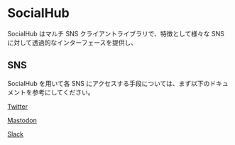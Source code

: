 # SocialHub

SocialHub はマルチ SNS クライアントライブラリで、特徴として様々な SNS に対して透過的なインターフェースを提供し、


## SNS

SocialHub を用いて各 SNS にアクセスする手段については、まず以下のドキュメントを参考にしてください。

[Twitter](./service_twitter.md)

[Mastodon](./service_mastodon.md)

[Slack](./service_slack.md)